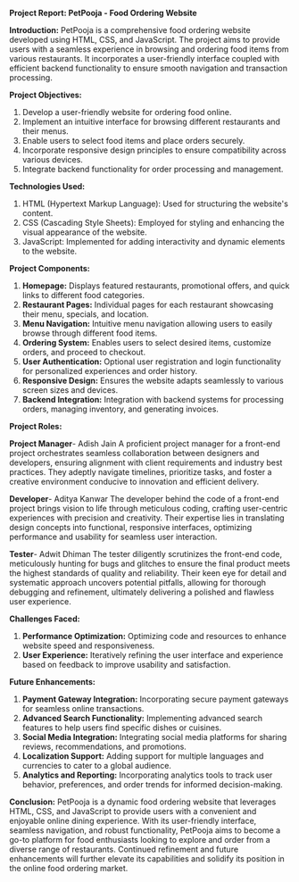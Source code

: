 **Project Report: PetPooja - Food Ordering Website**

**Introduction:**
PetPooja is a comprehensive food ordering website developed using HTML, CSS, and JavaScript. The project aims to provide users with a seamless experience in browsing and ordering food items from various restaurants. It incorporates a user-friendly interface coupled with efficient backend functionality to ensure smooth navigation and transaction processing.

**Project Objectives:**
1. Develop a user-friendly website for ordering food online.
2. Implement an intuitive interface for browsing different restaurants and their menus.
3. Enable users to select food items and place orders securely.
4. Incorporate responsive design principles to ensure compatibility across various devices.
5. Integrate backend functionality for order processing and management.

**Technologies Used:**
1. HTML (Hypertext Markup Language): Used for structuring the website's content.
2. CSS (Cascading Style Sheets): Employed for styling and enhancing the visual appearance of the website.
3. JavaScript: Implemented for adding interactivity and dynamic elements to the website.

**Project Components:**
1. **Homepage:** Displays featured restaurants, promotional offers, and quick links to different food categories.
2. **Restaurant Pages:** Individual pages for each restaurant showcasing their menu, specials, and location.
3. **Menu Navigation:** Intuitive menu navigation allowing users to easily browse through different food items.
4. **Ordering System:** Enables users to select desired items, customize orders, and proceed to checkout.
5. **User Authentication:** Optional user registration and login functionality for personalized experiences and order history.
6. **Responsive Design:** Ensures the website adapts seamlessly to various screen sizes and devices.
7. **Backend Integration:** Integration with backend systems for processing orders, managing inventory, and generating invoices.

**Project Roles:**

**Project Manager**- Adish Jain
A proficient project manager for a front-end project orchestrates seamless collaboration between designers and developers, ensuring alignment with client requirements and industry best practices. They adeptly navigate timelines, prioritize tasks, and foster a creative environment conducive to innovation and efficient delivery.


**Developer**- Aditya Kanwar
The developer behind the code of a front-end project brings vision to life through meticulous coding, crafting user-centric experiences with precision and creativity. Their expertise lies in translating design concepts into functional, responsive interfaces, optimizing performance and usability for seamless user interaction.


**Tester**- Adwit Dhiman
The tester diligently scrutinizes the front-end code, meticulously hunting for bugs and glitches to ensure the final product meets the highest standards of quality and reliability. Their keen eye for detail and systematic approach uncovers potential pitfalls, allowing for thorough debugging and refinement, ultimately delivering a polished and flawless user experience.

**Challenges Faced:**
1. **Performance Optimization:** Optimizing code and resources to enhance website speed and responsiveness.
2. **User Experience:** Iteratively refining the user interface and experience based on feedback to improve usability and satisfaction.

**Future Enhancements:**
1. **Payment Gateway Integration:** Incorporating secure payment gateways for seamless online transactions.
2. **Advanced Search Functionality:** Implementing advanced search features to help users find specific dishes or cuisines.
3. **Social Media Integration:** Integrating social media platforms for sharing reviews, recommendations, and promotions.
4. **Localization Support:** Adding support for multiple languages and currencies to cater to a global audience.
5. **Analytics and Reporting:** Incorporating analytics tools to track user behavior, preferences, and order trends for informed decision-making.

**Conclusion:**
PetPooja is a dynamic food ordering website that leverages HTML, CSS, and JavaScript to provide users with a convenient and enjoyable online dining experience. With its user-friendly interface, seamless navigation, and robust functionality, PetPooja aims to become a go-to platform for food enthusiasts looking to explore and order from a diverse range of restaurants. Continued refinement and future enhancements will further elevate its capabilities and solidify its position in the online food ordering market.
